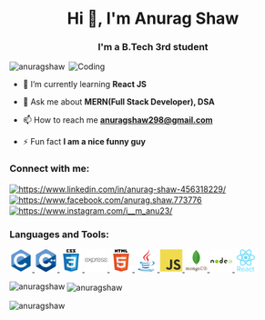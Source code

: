 <h1 align="center">Hi 👋, I'm Anurag Shaw</h1>
<h3 align="center">I'm a B.Tech 3rd student</h3>
<img align = "right" alt = "Coding" width = "400" src = "https://media2.giphy.com/media/RbDKaczqWovIugyJmW/giphy.gif?cid=790b7611d99cd724da9e41be0cb84979683caed784d3bda5&rid=giphy.gif&ct=g">

<p align="left"> <img src="https://komarev.com/ghpvc/?username=anuragshaw&label=Profile%20views&color=0e75b6&style=flat" alt="anuragshaw" /> </p>

- 🌱 I’m currently learning **React JS**

- 💬 Ask me about **MERN(Full Stack Developer), DSA**

- 📫 How to reach me **anuragshaw298@gmail.com**

- ⚡ Fun fact **I am a nice funny guy**

<h3 align="left">Connect with me:</h3>
<p align="left">
<a href="https://www.linkedin.com/in/anurag-shaw-456318229/" target="blank"><img align="center" src="https://raw.githubusercontent.com/rahuldkjain/github-profile-readme-generator/master/src/images/icons/Social/linked-in-alt.svg" alt="https://www.linkedin.com/in/anurag-shaw-456318229/" height="30" width="40" /></a>
<a href="https://fb.com/https://www.facebook.com/anurag.shaw.773776" target="blank"><img align="center" src="https://raw.githubusercontent.com/rahuldkjain/github-profile-readme-generator/master/src/images/icons/Social/facebook.svg" alt="https://www.facebook.com/anurag.shaw.773776" height="30" width="40" /></a>
<a href="https://instagram.com/https://www.instagram.com/i__m_anu23/" target="blank"><img align="center" src="https://raw.githubusercontent.com/rahuldkjain/github-profile-readme-generator/master/src/images/icons/Social/instagram.svg" alt="https://www.instagram.com/i__m_anu23/" height="30" width="40" /></a>
</p>

<h3 align="left">Languages and Tools:</h3>
<p align="left"> <a href="https://www.cprogramming.com/" target="_blank" rel="noreferrer"> <img src="https://raw.githubusercontent.com/devicons/devicon/master/icons/c/c-original.svg" alt="c" width="40" height="40"/> </a> <a href="https://www.w3schools.com/cpp/" target="_blank" rel="noreferrer"> <img src="https://raw.githubusercontent.com/devicons/devicon/master/icons/cplusplus/cplusplus-original.svg" alt="cplusplus" width="40" height="40"/> </a> <a href="https://www.w3schools.com/css/" target="_blank" rel="noreferrer"> <img src="https://raw.githubusercontent.com/devicons/devicon/master/icons/css3/css3-original-wordmark.svg" alt="css3" width="40" height="40"/> </a> <a href="https://expressjs.com" target="_blank" rel="noreferrer"> <img src="https://raw.githubusercontent.com/devicons/devicon/master/icons/express/express-original-wordmark.svg" alt="express" width="40" height="40"/> </a> <a href="https://www.w3.org/html/" target="_blank" rel="noreferrer"> <img src="https://raw.githubusercontent.com/devicons/devicon/master/icons/html5/html5-original-wordmark.svg" alt="html5" width="40" height="40"/> </a> <a href="https://www.java.com" target="_blank" rel="noreferrer"> <img src="https://raw.githubusercontent.com/devicons/devicon/master/icons/java/java-original.svg" alt="java" width="40" height="40"/> </a> <a href="https://developer.mozilla.org/en-US/docs/Web/JavaScript" target="_blank" rel="noreferrer"> <img src="https://raw.githubusercontent.com/devicons/devicon/master/icons/javascript/javascript-original.svg" alt="javascript" width="40" height="40"/> </a> <a href="https://www.mongodb.com/" target="_blank" rel="noreferrer"> <img src="https://raw.githubusercontent.com/devicons/devicon/master/icons/mongodb/mongodb-original-wordmark.svg" alt="mongodb" width="40" height="40"/> </a> <a href="https://nodejs.org" target="_blank" rel="noreferrer"> <img src="https://raw.githubusercontent.com/devicons/devicon/master/icons/nodejs/nodejs-original-wordmark.svg" alt="nodejs" width="40" height="40"/> </a> <a href="https://reactjs.org/" target="_blank" rel="noreferrer"> <img src="https://raw.githubusercontent.com/devicons/devicon/master/icons/react/react-original-wordmark.svg" alt="react" width="40" height="40"/> </a> </p>

<p><img align="left" src="https://github-readme-stats.vercel.app/api/top-langs?username=anuragshaw&show_icons=true&locale=en&layout=compact" alt="anuragshaw" /></p>

<p>&nbsp;<img align="center" src="https://github-readme-stats.vercel.app/api?username=anuragshaw&show_icons=true&locale=en" alt="anuragshaw" /></p>

<p><img align="center" src="https://github-readme-streak-stats.herokuapp.com/?user=anuragshaw&" alt="anuragshaw" /></p>
